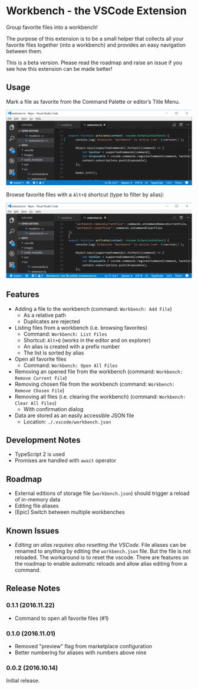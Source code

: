 # Workbench - the VSCode Extension

Group favorite files into a workbench!

The purpose of this extension is to be a small helper that collects all your favorite files 
together (into a workbench) and provides an easy navigation between them. 

This is a beta version. Please read the roadmap and raise an issue if you see how this extension can be 
made better!

## Usage

Mark a file as favorite from the Command Palette or editor’s Title Menu.

![adding a file from title menu](images/showAddingFromContext.gif)

Browse favorite files with a `Alt+Q` shortcut (type to filter by alias):

![browsing files](images/showBrowsingFiles.gif)

## Features

* Adding a file to the workbench (command: `Workbench: Add File`)
  * As a relative path
  * Duplicates are rejected
* Listing files from a workbench (i.e. browsing favorites)
  * Command: `Workbench: List Files`
  * Shortcut: `Alt+Q` (works in the editor and on explorer)
  * An alias is created with a prefix number
  * The list is sorted by alias
* Open all favorite files
  * Command: `Workbench: Open All Files`
* Removing an opened file from the workbench (command: `Workbench: Remove Current File`)
* Removing chosen file from the workbench (command: `Workbench: Remove Chosen File`)
* Removing all files (i.e. clearing the workbench) (command: `Workbench: Clear All Files`)
  * With confirmation dialog
* Data are stored as an easily accessible JSON file
  * Location: `./.vscode/workbench.json`

## Development Notes

* TypeScript 2 is used
* Promises are handled with `await` operator

## Roadmap

* External editions of storage file (`workbench.json`) should trigger a reload of in-memory data
* Editing file aliases 
* [Epic] Switch between multiple workbenches 

## Known Issues

* *Editing an alias requires also resetting the VSCode.* File aliases can be renamed to anything by 
editing the `workbench.json` file. But the file is not reloaded. The workaround is to 
reset the vscode. There are features on the roadmap to enable automatic reloads and allow alias editing 
from a command.

## Release Notes

### 0.1.1 (2016.11.22)

* Command to open all favorite files (#1)

### 0.1.0 (2016.11.01)

* Removed "preview" flag from marketplace configuration
* Better numbering for aliases with numbers above nine

### 0.0.2 (2016.10.14)

Initial release.
